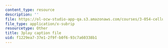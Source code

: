 ```yaml
---
content_type: resource
description: ''
file: https://ol-ocw-studio-app-qa.s3.amazonaws.com/courses/3-054-cellular-solids-structure-properties-and-applications-spring-2015/f1229ea737e12f9fb0f693c7a60338b1_4d3RQs2JnKg.srt
file_type: application/x-subrip
resourcetype: Other
title: 3play caption file
uid: f1229ea7-37e1-2f9f-b0f6-93c7a60338b1
---
```

